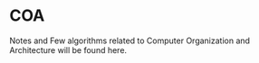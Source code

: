 # COA
Notes and Few algorithms related to Computer Organization and Architecture will be found here.
